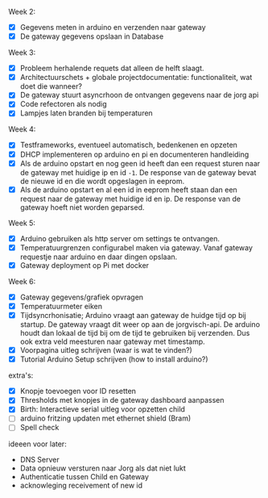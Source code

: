 Week 2:

- [x] Gegevens meten in arduino en verzenden naar gateway
- [x] De gateway gegevens opslaan in Database

Week 3:
- [x] Probleem herhalende requets dat alleen de helft slaagt.
- [x] Architectuurschets + globale projectdocumentatie: functionaliteit, wat doet die wanneer?
- [x] De gateway stuurt asyncrhoon de ontvangen gegevens naar de jorg api
- [x] Code refectoren als nodig
- [x] Lampjes laten branden bij temperaturen

Week 4:
- [x] Testframeworks, eventueel automatisch, bedenkenen en opzeten
- [x] DHCP implementeren op arduino en pi en documenteren handleiding
- [x] Als de arduino opstart en nog geen id heeft dan een request sturen naar de gateway met huidige ip en id `-1`. De response van de gateway bevat de nieuwe id en die wordt opgeslagen in eeprom.
- [x] Als de arduino opstart en al een id in eeprom heeft staan dan een request naar de gateway met huidige id en ip. De response van de gateway hoeft niet worden geparsed.

Week 5:
- [x] Arduino gebruiken als http server om settings te ontvangen.
- [x] Temperatuurgrenzen configurabel maken via gateway. Vanaf gateway requestje naar arduino en daar dingen opslaan.
- [x] Gateway deployment op Pi met docker

Week 6:
- [x] Gateway gegevens/grafiek opvragen
- [x] Temperatuurmeter eiken
- [x] Tijdsyncrhonisatie; Arduino vraagt aan gateway de huidge tijd op bij startup. De gateway vraagt dit weer op aan de jorgvisch-api. De arduino houdt dan lokaal de tijd bij om de tijd te gebruiken bij verzenden. Dus ook extra veld meesturen naar gateway met timestamp.
- [x] Voorpagina uitleg schrijven (waar is wat te vinden?)
- [x] Tutorial Arduino Setup schrijven (how to install arduino?)

extra's:
- [x] Knopje toevoegen voor ID resetten
- [x] Thresholds met knopjes in de gateway dashboard aanpassen
- [x] Birth: Interactieve serial uitleg voor opzetten child
- [ ] arduino fritzing updaten met ethernet shield (Bram)
- [ ] Spell check

ideeen voor later:
- DNS Server
- Data opnieuw versturen naar Jorg als dat niet lukt
- Authenticatie tussen Child en Gateway
-  acknowleging receivement of new id



